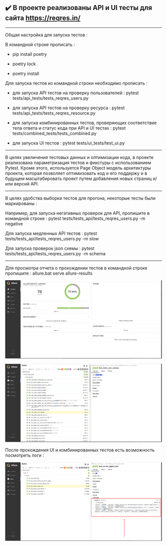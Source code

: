 ## :heavy_check_mark: В проекте реализованы API и UI тесты для сайта https://reqres.in/

---
Общая настройка для запуска тестов :

В командной строке прописать :
- pip install poetry

- poetry lock

- poetry install 

Для запуска тестов из командной строки необходимо прописать : 

-  для запуска API тестов на проверку пользователей : pytest tests/api_tests/tests_reqres_users.py 

-  для запуска API тестов на проверку ресурса : pytest tests/api_tests/tests_reqres_resource.py 

-  для запуска комбинированных тестов, проверяющих соответствие тела ответа и статус кода при API и UI тестах : pytest tests/combined_tests/tests_combined.py 

-  для запуска UI тестов : pytest tests/ui_tests/test_ui.py 

---

В целях увеличения тестовых данных и оптимизации кода, в проекте реализована параметризация тестов и фикстуры с использованием Pytest.
Кроме этого, используется Page Object модель архитектуры проекта, которая позволяет оптимизовать код и его поддержу и в будущем масштабировать проект путем добавления новых страниц и/или версий API.

---

В целях удобства выборки тестов для прогона, некоторые тесты были маркированы : 

Например, для запуска негативных проверок для API, пропишите в командной строке : pytest tests/tests_api/tests_reqres_users.py -m negative

Для запуска медленных API тестов : pytest tests/tests_api/tests_reqres_users.py -m slow

Для запуска проверок json схемы : pytest tests/tests_api/tests_reqres_users.py -m schema

---

Для просмотра отчета о прохождении тестов в командной строке пропишите : allure.bat serve allure-results

![Альтернативный текст](https://github.com/andrechizh8/IBS/blob/main/readme_files/ibs_1.png)


![Альтернативный текст](https://github.com/andrechizh8/IBS/blob/main/readme_files/ibs_2.png)

После прохождения UI и комбинированных тестов есть возможность посмотреть логи :

![Альтернативный текст](https://github.com/andrechizh8/IBS/blob/main/readme_files/ibs_3.png)




